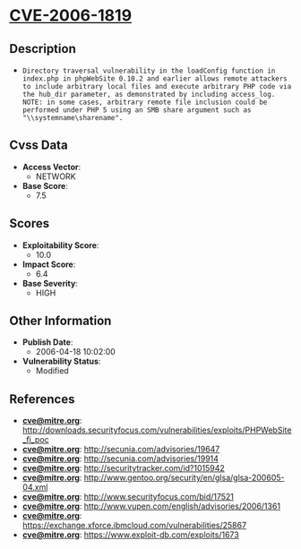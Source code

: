 
# [CVE-2006-1819](https://cve.mitre.org/cgi-bin/cvename.cgi?name=CVE-2006-1819)

## Description

- `Directory traversal vulnerability in the loadConfig function in index.php in phpWebSite 0.10.2 and earlier allows remote attackers to include arbitrary local files and execute arbitrary PHP code via the hub_dir parameter, as demonstrated by including access_log.  NOTE: in some cases, arbitrary remote file inclusion could be performed under PHP 5 using an SMB share argument such as "\\systemname\sharename".`

## Cvss Data

- **Access Vector**:
  - NETWORK
- **Base Score**:
  - 7.5

## Scores

- **Exploitability Score**:
  - 10.0
- **Impact Score**:
  - 6.4
- **Base Severity**:
  - HIGH

## Other Information

- **Publish Date**:
  - 2006-04-18 10:02:00
- **Vulnerability Status**:
  - Modified

## References

- **cve@mitre.org**: http://downloads.securityfocus.com/vulnerabilities/exploits/PHPWebSite_fi_poc
- **cve@mitre.org**: http://secunia.com/advisories/19647
- **cve@mitre.org**: http://secunia.com/advisories/19914
- **cve@mitre.org**: http://securitytracker.com/id?1015942
- **cve@mitre.org**: http://www.gentoo.org/security/en/glsa/glsa-200605-04.xml
- **cve@mitre.org**: http://www.securityfocus.com/bid/17521
- **cve@mitre.org**: http://www.vupen.com/english/advisories/2006/1361
- **cve@mitre.org**: https://exchange.xforce.ibmcloud.com/vulnerabilities/25867
- **cve@mitre.org**: https://www.exploit-db.com/exploits/1673
